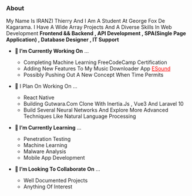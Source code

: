 ### About
<body style="text-transform: capitalize;">
My name is IRANZI Thierry and I am a student at George Fox De Kagarama. I have a wide array projects and a diverse skills in web development <b>Frontend && Backend , API development , SPA(Single Page Application) , Database Designer , IT Support</b>

- <b>🔭 I’m currently working on</b> ...
  * Completing Machine learning FreeCodeCamp certification
  * Adding New features to my music downloader app <a href="https://e-sound-54229c2685da.herokuapp.com" style="color: red !important;">eSound</a>
  * Possibly pushing out a new concept when time permits

- 📔 I plan on working on ... 
  * React Native
  * Building Gutwara.com clone with inertia.js , vue3 and laravel 10 
  * Build several neural networks and explore more advanced techniques like natural language processing


- <b>🌱 I’m currently learning</b> ...
  * Penetration Testing
  * Machine Learning
  * Malware Analysis 
  * Mobile App Development

- <b>👯 I’m looking to collaborate on</b> ...
  * Well documented projects
  * Anything of interest
</body>